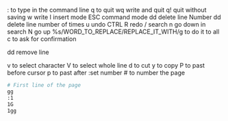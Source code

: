 : to type in the command line
q to quit
wq write and quit 
q! quit without saving 
w write 
I insert mode
ESC command mode 
dd delete line
Number dd delete line number of times
u undo 
CTRL R redo 
/ search n go down in search N go up 
%s/WORD_TO_REPLACE/REPLACE_IT_WITH/g to do it to all c to ask for confirmation 

  dd remove line

   v to select character 
   V to select whole line 
   d to cut
   y to copy
   P to past before cursor 
   p to past after 
   :set number # to number the page 
```bash
# First line of the page
gg 
:1
1G
1gg
```